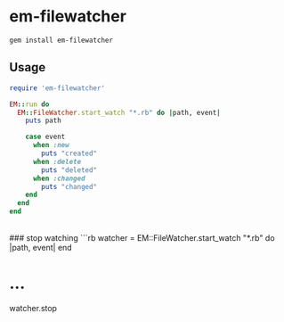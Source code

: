 em-filewatcher
=====

```
gem install em-filewatcher
```

Usage
----
```rb
require 'em-filewatcher'

EM::run do
  EM::FileWatcher.start_watch "*.rb" do |path, event|
    puts path

    case event
      when :new
        puts "created"
      when :delete
        puts "deleted"
      when :changed
        puts "changed"
    end
  end
end
```
<br>
### stop watching
```rb
  watcher = EM::FileWatcher.start_watch "*.rb" do |path, event|
  end

  # ...

  watcher.stop
```